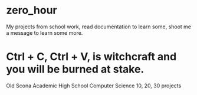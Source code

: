 # zero_hour
My projects from school work, read documentation to learn some, shoot me a message to learn some more.
# Ctrl + C, Ctrl + V, is witchcraft and you will be burned at stake.
Old Scona Academic High School Computer Science 10, 20, 30 projects
